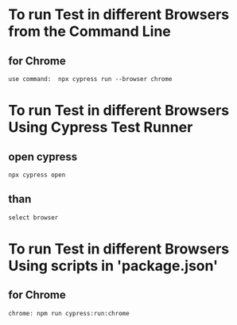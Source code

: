 # To run Test in different Browsers from the Command Line 
  ## for Chrome
    use command:  npx cypress run --browser chrome

# To run Test in different Browsers Using Cypress Test Runner
  ## open cypress
    npx cypress open
  ## than 
    select browser

# To run Test in different Browsers Using scripts in 'package.json'
  ## for Chrome
    chrome: npm run cypress:run:chrome